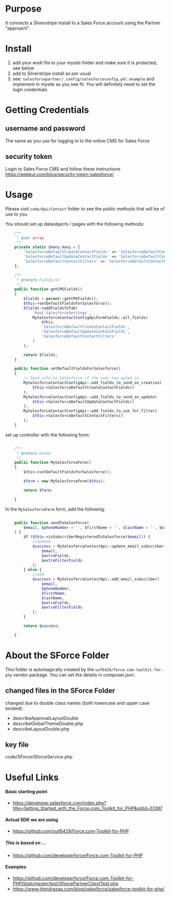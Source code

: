 # Purpose

It connects a Silverstripe Install to a Sales Force account using the Partner "approach".



# Install

 1. add your wsdl file to your mysite folder and make sure it is protected, see below
 2. add to Silverstripe install as per usual
 3. see: `salesforcepartner/_config/salesforceconfig.yml.example` and implement in mysite
   as you see fit. You will definitely need to set the login credentials

# Getting Credentials

## username and password

The same as you use for logging in to the online CMS for Sales Force

## security token

Login to Sales Force CMS and follow these instructions
https://webkul.com/blog/security-token-salesforce/


# Usage

Please visit `code/Api/Contact` folder to see the public methods that will be of use to you.

You should set up dataobjects / pages with the following methods:
```php
    /**
     * @var array
     */
    private static $many_many = [
        'SalesforceDefaultCreateContactFields' => 'SalesforceDefaultContactField',
        'SalesforceDefaultUpdateContactFields' => 'SalesforceDefaultContactField',
        'SalesforceDefaultContactFilters' => 'SalesforceDefaultContactField',
    ];

    /**
     * @return FieldList
     */
    public function getCMSFields()
    {
        $fields = parent::getCMSFields();
        $this->setDefaultFieldsForSalesforce();
        $fields->addFieldsToTab(
            'Root.SalesforceSettings',
            MySalesforceContactConfigApiFormFields::all_fields(
                $this,
                'SalesforceDefaultCreateContactFields',
                'SalesforceDefaultUpdateContactFields',
                'SalesforceDefaultContactFilters'
            )
        );

        return $fields;
    }

    public function setDefaultFieldsForSalesforce()
    {
        // Send info to Salesforce if the user has opted in
        MySalesforceContactConfigApi::add_fields_to_send_on_creation(
            $this->SalesforceDefaultCreateContactFields()
        );
        MySalesforceContactConfigApi::add_fields_to_send_on_update(
            $this->SalesforceDefaultUpdateContactFields()
        );
        MySalesforceContactConfigApi::add_fields_to_use_for_filter(
            $this->SalesforceDefaultContactFilters()
        );
    }

```

set up controller with the following form:

```php

    /**
     * @return mixed
     */
    public function MySalesforceForm()
    {
        $this->setDefaultFieldsForSalesforce();

        $form = new MySalesforceForm($this);

        return $form;

    }
```

In the `MySalesforceForm` form, add the following:

```php

    public function sendToSalesForce(
        $email, $phoneNumber = '', $firstName = '', $lastName = '', $extraFields = [], $extraFilterFields = []
    ) {
        if ($this->isSubscriberRegisteredInSalesforce($email)) {
            //update
            $success = MySalesforceContactApi::update_email_subscriber(
                $email,
                $extraFields,
                $extraFilterFields
            );
        } else {
            //add
            $success = MySalesforceContactApi::add_email_subscriber(
                $email,
                $phoneNumber,
                $firstName,
                $lastName,
                $extraFields,
                $extraFilterFields
            );
        }

        return $success;

    }

```


# About the SForce Folder

This folder is automagically created by the `uuf6429/force.com-toolkit-for-php`
vendor package.  You can set the details in composer.json.

## changed files in the SForce Folder

changed due to double class names (both lowercase and upper case existed):
 - describeApprovalLayoutDouble
 - describeGlobalThemeDouble.php
 - describeLayoutDouble.php

## key file
code/SForce/SforceService.php



# Useful Links

#### Basic starting point
- https://developer.salesforce.com/index.php?title=Getting_Started_with_the_Force.com_Toolkit_for_PHP&oldid=51397

#### Actual SDK we are using
- https://github.com/uuf6429/Force.com-Toolkit-for-PHP

##### This is based on ...
- https://github.com/developerforce/Force.com-Toolkit-for-PHP

#### Examples
- https://github.com/developerforce/Force.com-Toolkit-for-PHP/blob/master/test/SforcePartnerClientTest.php
- https://www.jitendrazaa.com/blog/salesforce/salesforce-toolkit-for-php/
